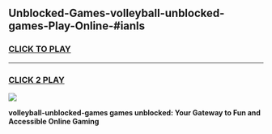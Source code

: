 
## Unblocked-Games-volleyball-unblocked-games-Play-Online-#ianls
<h3>
<a href="https://premium.freeplayer.one?title=volleyball-unblocked-games&ref=27F">CLICK TO PLAY</a></h3>
<hr>

<h3>
<a href="https://premium.freeplayer.one?title=volleyball-unblocked-games&ref=27F">CLICK 2 PLAY</a>
  
</h3>

<a href="https://premium.freeplayer.one?title=volleyball-unblocked-games&ref=27F"><img src="https://clearcache.store/games.png"></a>


**volleyball-unblocked-games games unblocked: Your Gateway to Fun and Accessible Online Gaming**
